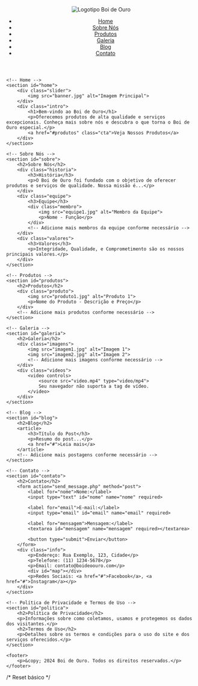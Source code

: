 <!DOCTYPE html>
<html lang="pt-BR">
<head>
    <meta charset="UTF-8">
    <meta name="viewport" content="width=device-width, initial-scale=1.0">
    <title>Boi de Ouro</title>
    <link rel="stylesheet" href="styles.css">
</head>
<body>
    <!-- Cabeçalho -->
    <header>
        <div class="logo">
            <img src="logo.png" alt="Logotipo Boi de Ouro">
        </div>
        <nav>
            <ul>
                <li><a href="#home">Home</a></li>
                <li><a href="#sobre">Sobre Nós</a></li>
                <li><a href="#produtos">Produtos</a></li>
                <li><a href="#galeria">Galeria</a></li>
                <li><a href="#blog">Blog</a></li>
                <li><a href="#contato">Contato</a></li>
            </ul>
        </nav>
    </header>

    <!-- Home -->
    <section id="home">
        <div class="slider">
            <img src="banner.jpg" alt="Imagem Principal">
        </div>
        <div class="intro">
            <h1>Bem-vindo ao Boi de Ouro</h1>
            <p>Oferecemos produtos de alta qualidade e serviços excepcionais. Conheça mais sobre nós e descubra o que torna o Boi de Ouro especial.</p>
            <a href="#produtos" class="cta">Veja Nossos Produtos</a>
        </div>
    </section>

    <!-- Sobre Nós -->
    <section id="sobre">
        <h2>Sobre Nós</h2>
        <div class="historia">
            <h3>História</h3>
            <p>O Boi de Ouro foi fundado com o objetivo de oferecer produtos e serviços de qualidade. Nossa missão é...</p>
        </div>
        <div class="equipe">
            <h3>Equipe</h3>
            <div class="membro">
                <img src="equipe1.jpg" alt="Membro da Equipe">
                <p>Nome - Função</p>
            </div>
            <!-- Adicione mais membros da equipe conforme necessário -->
        </div>
        <div class="valores">
            <h3>Valores</h3>
            <p>Integridade, Qualidade, e Comprometimento são os nossos principais valores.</p>
        </div>
    </section>

    <!-- Produtos -->
    <section id="produtos">
        <h2>Produtos</h2>
        <div class="produto">
            <img src="produto1.jpg" alt="Produto 1">
            <p>Nome do Produto - Descrição e Preço</p>
        </div>
        <!-- Adicione mais produtos conforme necessário -->
    </section>

    <!-- Galeria -->
    <section id="galeria">
        <h2>Galeria</h2>
        <div class="imagens">
            <img src="imagem1.jpg" alt="Imagem 1">
            <img src="imagem2.jpg" alt="Imagem 2">
            <!-- Adicione mais imagens conforme necessário -->
        </div>
        <div class="videos">
            <video controls>
                <source src="video.mp4" type="video/mp4">
                Seu navegador não suporta a tag de vídeo.
            </video>
        </div>
    </section>

    <!-- Blog -->
    <section id="blog">
        <h2>Blog</h2>
        <article>
            <h3>Título do Post</h3>
            <p>Resumo do post...</p>
            <a href="#">Leia mais</a>
        </article>
        <!-- Adicione mais postagens conforme necessário -->
    </section>

    <!-- Contato -->
    <section id="contato">
        <h2>Contato</h2>
        <form action="send_message.php" method="post">
            <label for="nome">Nome:</label>
            <input type="text" id="nome" name="nome" required>
            
            <label for="email">E-mail:</label>
            <input type="email" id="email" name="email" required>
            
            <label for="mensagem">Mensagem:</label>
            <textarea id="mensagem" name="mensagem" required></textarea>
            
            <button type="submit">Enviar</button>
        </form>
        <div class="info">
            <p>Endereço: Rua Exemplo, 123, Cidade</p>
            <p>Telefone: (11) 1234-5678</p>
            <p>Email: contato@boideoouro.com</p>
            <div id="map"></div>
            <p>Redes Sociais: <a href="#">Facebook</a>, <a href="#">Instagram</a></p>
        </div>
    </section>

    <!-- Política de Privacidade e Termos de Uso -->
    <section id="politica">
        <h2>Política de Privacidade</h2>
        <p>Informações sobre como coletamos, usamos e protegemos os dados dos visitantes.</p>
        <h2>Termos de Uso</h2>
        <p>Detalhes sobre os termos e condições para o uso do site e dos serviços oferecidos.</p>
    </section>

    <footer>
        <p>&copy; 2024 Boi de Ouro. Todos os direitos reservados.</p>
    </footer>
</body>
</html>
/* Reset básico */

